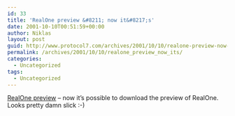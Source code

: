 ```yaml
---
id: 33
title: 'RealOne preview &#8211; now it&#8217;s'
date: 2001-10-10T00:51:59+00:00
author: Niklas
layout: post
guid: http://www.protocol7.com/archives/2001/10/10/realone-preview-now-its/
permalink: /archives/2001/10/10/realone_preview_now_its/
categories:
  - Uncategorized
tags:
  - Uncategorized
---
```

<div class='microid-599688693861a3aa49ea442a4c40172ce075cbf5'>
  <p>
    <a href="http://www.real.com/player/preview.html?lang=&loc=&src=010924realhome_1">RealOne preview</a> &#8211; now it&#8217;s possible to download the preview of RealOne. Looks pretty damn slick :-)
  </p>
</div>